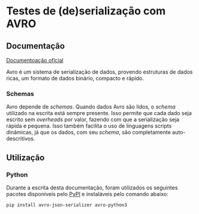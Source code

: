 # Testes de (de)serialização com AVRO

## Documentação

[Documentoação oficial](https://avro.apache.org/docs/current/index.html)

Avro é um sistema de serialização de dados, provendo estruturas de dados ricas, um formato de dados binário, compacto e rápido.

### Schemas

Avro depende de *schemas*. Quando dados Avro são lidos, o *schema* utilizado na escrita está sempre presente. Isso permite que cada dado seja escrito sem *overheads* por valor, fazendo com que a serialização seja rápida e pequena. Isso também facilita o uso de linguagens scripts dinâmicas, já que os dados, com seu *schema*, são completamente auto-descritivos.

## Utilização

### Python

Durante a escrita desta documentação, foram utilizados os seguintes pacotes disponíveis pelo [PyPI](https://pypi.org) e instaláveis pelo comando abaixo:

``` bash
pip install avro-json-serializer avro-python3
```